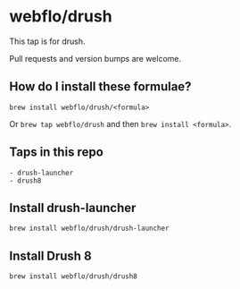 # webflo/drush

This tap is for drush.

Pull requests and version bumps are welcome.

## How do I install these formulae?
`brew install webflo/drush/<formula>`

Or `brew tap webflo/drush` and then `brew install <formula>`.

## Taps in this repo

```
- drush-launcher
- drush8
```

## Install drush-launcher

```
brew install webflo/drush/drush-launcher
```

## Install Drush 8

```
brew install webflo/drush/drush8
```
